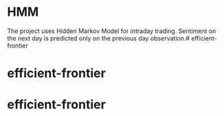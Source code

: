 # HMM
The project uses Hidden Markov Model for intraday trading.
Sentiment on the next day is predicted only on the previous day observation.# efficient-frontier
# efficient-frontier
# efficient-frontier
